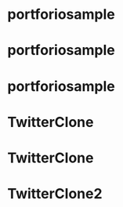 # portforiosample
# portforiosample
# portforiosample
# TwitterClone
# TwitterClone
# TwitterClone2

